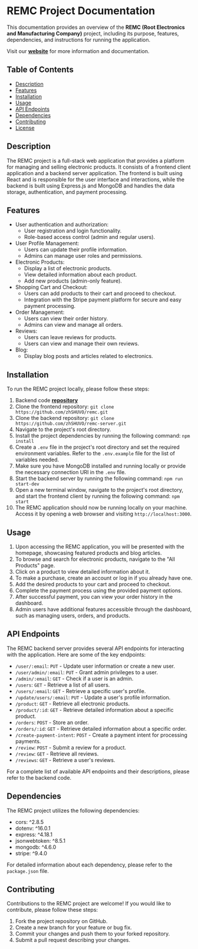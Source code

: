 # REMC Project Documentation

This documentation provides an overview of the **REMC (Root Electronics and Manufacturing Company)** project, including its purpose, features, dependencies, and instructions for running the application.

Visit our [<b>website</b>](https://rem-company.web.app/) for more information and documentation.

## Table of Contents

-   [Description](#description)
-   [Features](#features)
-   [Installation](#installation)
-   [Usage](#usage)
-   [API Endpoints](#api-endpoints)
-   [Dependencies](#dependencies)
-   [Contributing](#contributing)
-   [License](#license)

## Description

The REMC project is a full-stack web application that provides a platform for managing and selling electronic products. It consists of a frontend client application and a backend server application. The frontend is built using React and is responsible for the user interface and interactions, while the backend is built using Express.js and MongoDB and handles the data storage, authentication, and payment processing.

## Features

-   User authentication and authorization:
    -   User registration and login functionality.
    -   Role-based access control (admin and regular users).
-   User Profile Management:
    -   Users can update their profile information.
    -   Admins can manage user roles and permissions.
-   Electronic Products:
    -   Display a list of electronic products.
    -   View detailed information about each product.
    -   Add new products (admin-only feature).
-   Shopping Cart and Checkout:
    -   Users can add products to their cart and proceed to checkout.
    -   Integration with the Stripe payment platform for secure and easy payment processing.
-   Order Management:
    -   Users can view their order history.
    -   Admins can view and manage all orders.
-   Reviews:
    -   Users can leave reviews for products.
    -   Users can view and manage their own reviews.
-   Blog:
    -   Display blog posts and articles related to electronics.

## Installation

To run the REMC project locally, please follow these steps:

1. Backend code [<b>repository</b>](https://github.com/zhSHUVO/remc-server)
1. Clone the frontend repository: `git clone https://github.com/zhSHUVO/remc.git`
1. Clone the backend repository: `git clone https://github.com/zhSHUVO/remc-server.git`
1. Navigate to the project's root directory.
1. Install the project dependencies by running the following command: `npm install`
1. Create a `.env` file in the project's root directory and set the required environment variables. Refer to the `.env.example` file for the list of variables needed.
1. Make sure you have MongoDB installed and running locally or provide the necessary connection URI in the `.env` file.
1. Start the backend server by running the following command: `npm run start-dev`
1. Open a new terminal window, navigate to the project's root directory, and start the frontend client by running the following command: `npm start`
1. The REMC application should now be running locally on your machine. Access it by opening a web browser and visiting `http://localhost:3000`.

## Usage

1. Upon accessing the REMC application, you will be presented with the homepage, showcasing featured products and blog articles.
2. To browse and search for electronic products, navigate to the "All Products" page.
3. Click on a product to view detailed information about it.
4. To make a purchase, create an account or log in if you already have one.
5. Add the desired products to your cart and proceed to checkout.
6. Complete the payment process using the provided payment options.
7. After successful payment, you can view your order history in the dashboard.
8. Admin users have additional features accessible through the dashboard, such as managing users, orders, and products.

## API Endpoints

The REMC backend server provides several API endpoints for interacting with the application. Here are some of the key endpoints:

-   `/user/:email`: `PUT` - Update user information or create a new user.
-   `/user/admin/:email`: `PUT` - Grant admin privileges to a user.
-   `/admin/:email`: `GET` - Check if a user is an admin.
-   `/users`: `GET` - Retrieve a list of all users.
-   `/users/:email`: `GET` - Retrieve a specific user's profile.
-   `/update/users/:email`: `PUT` - Update a user's profile information.
-   `/product`: `GET` - Retrieve all electronic products.
-   `/product/:id`: `GET` - Retrieve detailed information about a specific product.
-   `/orders`: `POST` - Store an order.
-   `/orders/:id`: `GET` - Retrieve detailed information about a specific order.
-   `/create-payment-intent`: `POST` - Create a payment intent for processing payments.
-   `/review`: `POST` - Submit a review for a product.
-   `/review`: `GET` - Retrieve all reviews.
-   `/reviews`: `GET` - Retrieve a user's reviews.

For a complete list of available API endpoints and their descriptions, please refer to the backend code.

## Dependencies

The REMC project utilizes the following dependencies:

-   cors: ^2.8.5
-   dotenv: ^16.0.1
-   express: ^4.18.1
-   jsonwebtoken: ^8.5.1
-   mongodb: ^4.6.0
-   stripe: ^9.4.0

For detailed information about each dependency, please refer to the `package.json` file.

## Contributing

Contributions to the REMC project are welcome! If you would like to contribute, please follow these steps:

1. Fork the project repository on GitHub.
2. Create a new branch for your feature or bug fix.
3. Commit your changes and push them to your forked repository.
4. Submit a pull request describing your changes.
